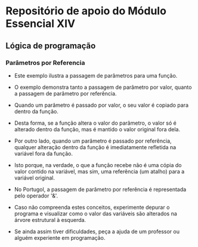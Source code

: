 # Repositório de apoio do Módulo Essencial XIV

## Lógica de programação

### Parâmetros por Referencia

- Este exemplo ilustra a passagem de parâmetros para uma função.

- O exemplo demonstra tanto a passagem de parâmetro por valor, quanto a passagem de parâmetro por referência.

- Quando um parâmetro é passado por valor, o seu valor é copiado para dentro da função.

- Desta forma, se a função altera o valor do parâmetro, o valor só é alterado dentro da função, mas é mantido o valor original fora dela.

- Por outro lado, quando um parâmetro é passado por referência, qualquer alteração dentro da função é imediatamente refletida na variável fora da função.

- Isto porque, na verdade, o que a função recebe não é uma cópia do valor contido na variável, mas sim, uma referência (um atalho) para a variável original.

- No Portugol, a passagem de parâmetro por referência é representada pelo operador '&'.

- Caso não compreenda estes conceitos, experimente depurar o programa e visualizar como o valor das variáveis são alterados na árvore estrutural à esquerda.

- Se ainda assim tiver dificuldades, peça a ajuda de um professor ou alguém experiente em programação.
